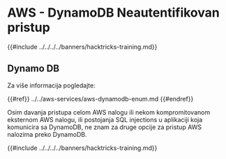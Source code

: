 # AWS - DynamoDB Neautentifikovan pristup

{{#include ../../../../banners/hacktricks-training.md}}

## Dynamo DB

Za više informacija pogledajte:

{{#ref}}
../../aws-services/aws-dynamodb-enum.md
{{#endref}}

Osim davanja pristupa celom AWS nalogu ili nekom kompromitovanom eksternom AWS nalogu, ili postojanja SQL injections u aplikaciji koja komunicira sa DynamoDB, ne znam za druge opcije za pristup AWS nalozima preko DynamoDB.

{{#include ../../../../banners/hacktricks-training.md}}

